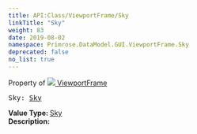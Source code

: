 ```yaml
---
title: API:Class/ViewportFrame/Sky
linkTitle: "Sky"
weight: 83
date: 2019-08-02
namespace: Primrose.DataModel.GUI.ViewportFrame.Sky
deprecated: false
no_list: true
---
```

Property of <a href="/docs/api-reference/Class/ViewportFrame"><img src="/icons/silk/frame.png"/>&nbsp;ViewportFrame</a>
<pre class="method-declaration">
Sky: <a class="type" href="/docs/api-reference/Class/Sky">Sky</a></pre>
<b>Value Type: </b>
<a class="type" href="/docs/api-reference/Class/Sky">Sky</a>
<br/>
<b>Description: </b>